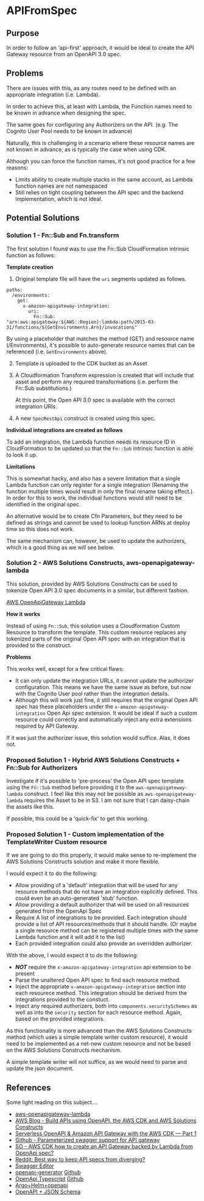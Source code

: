 # APIFromSpec

## Purpose
In order to follow an 'api-first' approach, it would be ideal to create the API Gateway resource from an OpenAPI 3.0 spec.

## Problems
There are issues with this, as any routes need to be defined with an appropriate integration (i.e. Lambda).

In order to achieve this, at least with Lambda, the Function names need to be known in advance when designing the spec.

The same goes for configuring any Authorizers on the API. (e.g. The Cognito User Pool needs to be known in advance)

Naturally, this is challenging in a scenario where these resource names are not known in advance, as is typically the case when using CDK.

Although you can force the function names, it's not good practice for a few reasons:

* Limits ability to create multiple stacks in the same account, as Lambda function names are not namespaced
* Still relies on tight coupling between the API spec and the backend implementation, which is not ideal.

## Potential Solutions

### Solution 1 - Fn::Sub and Fn.transform

The first solution I found was to use the Fn::Sub CloudFormation intrinsic function as follows:

**Template creation**

1. Original template file will have the `uri` segments updated as follows.
```
paths:
  /environments:
    get:
      x-amazon-apigateway-integration:
        uri:
          Fn::Sub: "arn:aws:apigateway:${AWS::Region}:lambda:path/2015-03-31/functions/${GetEnvironments.Arn}/invocations"
```

By using a placeholder that matches the method (GET) and resource name (/Environments),
it's possible to auto-generate resource names that can be referenced (i.e. `GetEnvironments` above).

2. Template is uploaded to the CDK bucket as an Asset
3. A Cloudformation Transform expression is created that will include that asset and perform any required transformations (i.e. perform the Fn::Sub substitutions.)

   At this point, the Open API 3.0 spec is available with the correct integration URIs.
4. A new `SpecRestApi` construct is created using this spec.

**Individual integrations are created as follows**

To add an integration, the Lambda function needs its resource ID in CloudFormation to be updated so that the `Fn::Sub` intrinsic function is able to look it up.

**Limitations**

This is somewhat hacky, and also has a severe limitation that a single Lambda function can only register for a single integration
(Renaming the function multiple times would result in only the final rename taking effect.). In order for this to work, the individual functions would still need to be identified in the original spec.

An alternative would be to create Cfn Parameters, but they need to be defined as strings and cannot be used to lookup function ARNs at deploy time so this does not work.

The same mechanism can, however, be used to update the authorizers, which is a good thing as we will see below.

### Solution 2 - AWS Solutions Constructs, aws-openapigateway-lambda

This solution, provided by AWS Solutions Constructs can be used to tokenize Open API 3.0 spec documents in a similar, but different fashion.

[AWS OpenApiGateway Lambda](https://docs.aws.amazon.com/solutions/latest/constructs/aws-openapigateway-lambda.html)

**How it works**

Instead of using `Fn::Sub`, this solution uses a Cloudformation Custom Resource to transform the template.
This custom resource replaces any tokenized parts of the original Open API spec with an integration that is provided to the construct.

**Problems**

This works well, except for a few critical flaws:

* It can only update the integration URLs, it cannot update the authorizer configuration.
  This means we have the same issue as before, but now with the Cognito User pool rather than the integration details.
* Although this will work just fine, it still requires that the original Open API spec has these placeholders under the `x-amazon-apigateway-integration` Open Api spec extension.
  It would be ideal if such a custom resource could correctly and automatically inject any extra extensions required by API Gateway.

If it was just the authorizer issue, this solution would suffice. Alas, it does not.

### Proposed Solution 1 - Hybrid AWS Solutions Constructs + Fn::Sub for Authorizers

Investigate if it's possible to 'pre-process' the Open API spec template using the `Fn::Sub` method before providing it to the `aws-openapigateway-lambda` construct.
I feel like this may not be possible as `aws-openapigateway-lambda` requires the Asset to be in S3. I am not sure that I can daisy-chain the assets like this.

If possible, this could be a 'quick-fix' to get this working.

### Proposed Solution 1 - Custom implementation of the TemplateWriter Custom resource

If we are going to do this properly, it would make sense to re-implement the AWS Solutions Constructs solution and make it more flexible.

I would expect it to do the following:

* Allow providing of a 'default' integration that will be used for any resource methods that do not have an integration explicitly defined. This could even be an auto-generated 'stub' function.
* Allow providing a default authorizer that will be used on all resources generated from the OpenApi Spec
* Require A list of integrations to be provided. Each integration should provide a list of API resources/methods that it should handle.
  (Or maybe a single resource method can be registered multiple times with the same Lambda function and it will add it to the list)
* Each provided integration could also provide an overridden authorizer.

With the above, I would expect it to do the following:

* ***NOT*** require the `x-amazon-apigateway-integration` api extension to be present
* Parse the unaltered Open API spec to find each resource method.
* Inject the appropriate `x-amazon-apigateway-integration` section into each resourece method. This integration should be derived from the integrations provided to the constuct.
* Inject any required authorizers, both into  `components.securitySchemes` as well as into the `security` section for each resource method. Again, based on the provided integrations.

As this functionality is more advanced than the AWS Solutions Constructs method (which uses a simple template writer custom resource),
it would need to be implemented as a net-new custom resource and not be based on the AWS Solutions Constructs mechanism.

A simple template writer will not suffice, as we would need to parse and update the json document.

## References

Some light reading on this subject....

* [aws-openapigateway-lambda](https://docs.aws.amazon.com/solutions/latest/constructs/aws-openapigateway-lambda.html)
* [AWS Blog - Build APIs using OpenAPI, the AWS CDK and AWS Solutions Constructs](https://aws.amazon.com/blogs/devops/build-apis-using-openapi-the-aws-cdk-and-aws-solutions-constructs/)
* [Serverless OpenAPI & Amazon API Gateway with the AWS CDK — Part 1](https://blog.serverlessadvocate.com/serverless-openapi-amazon-api-gateway-with-the-aws-cdk-part-1-8a90477ebc24)
* [Github - Parameterized swagger support for API gateway](https://github.com/aws/aws-cdk/issues/1461)
* [SO - AWS CDK how to create an API Gateway backed by Lambda from OpenApi spec?](https://stackoverflow.com/questions/62179893/aws-cdk-how-to-create-an-api-gateway-backed-by-lambda-from-openapi-spec)
* [Reddit: Best way to keep API specs from diverging?](https://www.reddit.com/r/aws/comments/1607mgw/best_way_to_keep_api_specs_from_diverging/)
* [Swagger Editor](https://editor.swagger.io/)
* [openapi-generator](https://openapi-generator.tech/) [Github](https://github.com/OpenAPITools/openapi-generator)
* [OpenApi Typescript](https://openapi-ts.dev/) [Github](https://github.com/openapi-ts/openapi-typescript)
* [Argo+Helm+openapi](https://github.com/argoproj/argo-helm/issues/2157)
* [OpenAPI + JSON Schema](https://blog.stoplight.io/openapi-json-schema)
